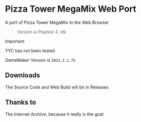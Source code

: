 # Pizza Tower MegaMix Web Port
A port of Pizza Tower MegaMix to the Web Browser
> Version is Playtest 4, idk

> [!IMPORTANT]
> YYC has not been tested

GameMaker Version is ```2023.2.1.75```

## Downloads
The Source Code and Web Build will be in Releases

## Thanks to
The Internet Archive, because it really is the goat
